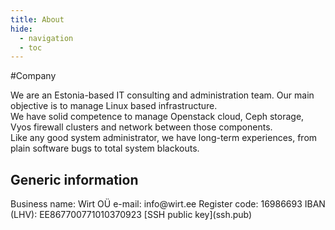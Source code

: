 ```yaml
---
title: About
hide:
  - navigation
  - toc
---
```

#Company

We are an Estonia-based IT consulting and administration team. Our main objective is to manage Linux based infrastructure.  
We have solid competence to manage Openstack cloud, Ceph storage, Vyos firewall clusters and network between those components.  
Like any good system administrator, we have long-term experiences, from plain software bugs to total system blackouts.  


<h2>Generic information</h2>
Business name:	Wirt OÜ  
e-mail: 	info@wirt.ee  
Register code:	16986693  
IBAN (LHV):	EE867700771010370923   
[SSH public key](ssh.pub)
